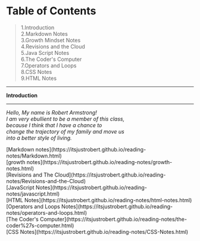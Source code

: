 # Table of Contents

> 1.Introduction <br>
> 2.Markdown Notes<br>
> 3.Growth Mindset Notes<br>
> 4.Revisions and the Cloud<br> 
> 5.Java Script Notes<br>
> 6.The Coder's Computer<br>
> 7.Operators and Loops<br>
> 8.CSS Notes<br>
> 9.HTML Notes

<hr>
<strong>Introduction</strong>
<hr>
<p> <em>Hello, My name is Robert Armstrong!<br>
I am very ebullient to be a member of this class,<br>
because I think that I have a chance to <br>
change the trajectory of my family and move us <br>
into a better style of living.</em>
</p>
[Markdown notes](https://itsjustrobert.github.io/reading-notes/Markdown.html) <br>
[growth notes](https://itsjustrobert.github.io/reading-notes/growth-notes.html) <br>
[Revisions and The Cloud](https://itsjustrobert.github.io/reading-notes/Revisions-and-the-Cloud) <br>
[JavaScript Notes](https://itsjustrobert.github.io/reading-notes/javascript.html) <br>
[HTML Notes](https://itsjustrobert.github.io/reading-notes/html-notes.html) <br>
[Operators and Loops Notes](https://itsjustrobert.github.io/reading-notes/operators-and-loops.html) <br>
[The Coder's Computer](https://itsjustrobert.github.io/reading-notes/the-coder%27s-computer.html) <br>
[CSS Notes](https://itsjustrobert.github.io/reading-notes/CSS-Notes.html)
